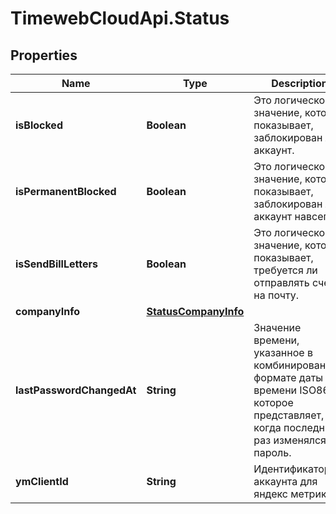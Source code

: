 # TimewebCloudApi.Status

## Properties

Name | Type | Description | Notes
------------ | ------------- | ------------- | -------------
**isBlocked** | **Boolean** | Это логическое значение, которое показывает, заблокирован ли аккаунт. | 
**isPermanentBlocked** | **Boolean** | Это логическое значение, которое показывает, заблокирован ли аккаунт навсегда. | 
**isSendBillLetters** | **Boolean** | Это логическое значение, которое показывает, требуется ли отправлять счета на почту. | 
**companyInfo** | [**StatusCompanyInfo**](StatusCompanyInfo.md) |  | 
**lastPasswordChangedAt** | **String** | Значение времени, указанное в комбинированном формате даты и времени ISO8601, которое представляет, когда последний раз изменялся пароль. | 
**ymClientId** | **String** | Идентификатор аккаунта для яндекс метрики. | 


